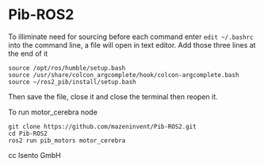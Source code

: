 # Pib-ROS2

To illiminate need for sourcing before each command enter ```edit ~/.bashrc``` into the command line, a file will open in text editor. Add those three lines at the end of it
```
source /opt/ros/humble/setup.bash
source /usr/share/colcon_argcomplete/hook/colcon-argcomplete.bash
source ~/ros2_pib/install/setup.bash
```
Then save the file, close it and close the terminal then reopen it.

To run motor_cerebra node
```
git clone https://github.com/mazeninvent/Pib-ROS2.git
cd Pib-ROS2
ros2 run pib_motors motor_cerebra
```

cc Isento GmbH
